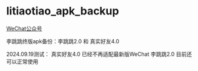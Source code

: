 # litiaotiao_apk_backup

[WeChat公众号](https://mp.weixin.qq.com/s/gsC9STZlGrPNNEKUV4btkA)

李跳跳终版apk备份：李跳跳2.0 和 真实好友4.0

2024.09.19测试：
真实好友4.0 已经不再适配最新版WeChat
李跳跳2.0 目前还可以正常使用


